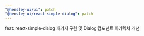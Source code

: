```yaml
---
"@hensley-ui/ui": patch
"@hensley-ui/react-simple-dialog": patch
---
```


feat: react-simple-dialog 패키지 구현 및 Dialog 컴포넌트 아키텍처 개선
